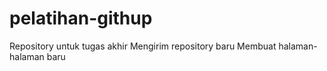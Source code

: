 # pelatihan-githup
Repository untuk tugas akhir
Mengirim repository baru
Membuat halaman-halaman baru
